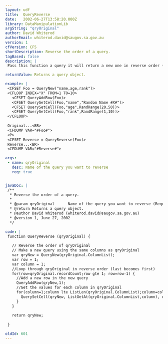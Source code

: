 ```yaml
---
layout: udf
title:  QueryReverse
date:   2002-06-27T13:58:20.000Z
library: DataManipulationLib
argString: "qryOriginal"
author: David Whiterod
authorEmail: whiterod.david@saugov.sa.gov.au
version: 1
cfVersion: CF5
shortDescription: Reverse the order of a query.
tagBased: false
description: |
 Pass this function a query it will return a new one in reverse order (make first row the last and last row the first - in a new query).

returnValue: Returns a query object.

example: |
 <CFSET Foo = QueryNew("name,age,rank")>
 <CFLOOP INDEX="X" FROM=1 TO=10>
   <CFSET QueryAddRow(Foo)>
   <CFSET QuerySetCell(Foo,"name","Random Name #X#")>
   <CFSET QuerySetCell(Foo,"age",RandRange(20,50))>
   <CFSET QuerySetCell(Foo,"rank",RandRange(1,10))>
 </CFLOOP>
 
 Original...<BR>
 <CFDUMP VAR="#Foo#">
 <P>
 <CFSET Reverse = QueryReverse(Foo)>
 Reverse...<BR>
 <CFDUMP VAR="#Reverse#">

args:
 - name: qryOriginal
   desc: Name of the query you want to reverse
   req: true


javaDoc: |
 /**
  * Reverse the order of a query.
  * 
  * @param qryOriginal      Name of the query you want to reverse (Required)
  * @return Returns a query object. 
  * @author David Whiterod (whiterod.david@saugov.sa.gov.au) 
  * @version 1, June 27, 2002 
  */

code: |
 function QueryReverse (qryOriginal) {
     
   // Reverse the order of qryOriginal
   // Make a new query using the same columns as qryOriginal
   var qryNew = QueryNew(qryOriginal.ColumnList);
   var row = 1;
   var column = 1;
   //Loop through qryOriginal in reverse order (last becomes first)
   for(row=qryOriginal.recordCount;row gte 1; row=row-1) {
     //Add a new row in the new query
     QueryAddRow(qryNew,1);
     //Get the values for each column in qryOriginal
     for(column=1;column lte ListLen(qryOriginal.ColumnList);column=column+1) {
       QuerySetCell(qryNew, ListGetAt(qryOriginal.ColumnList,column), qryOriginal[ListGetAt(qryOriginal.ColumnList,column)][row]);
     }
   }
   
   return qryNew;
   
 }

oldId: 601
---
```


